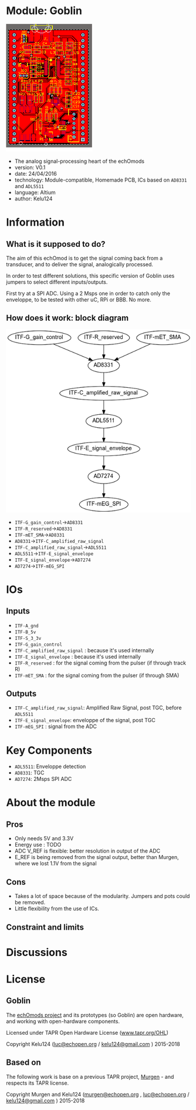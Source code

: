 # Module: Goblin

![](/goblin/viewme.png)

* The analog signal-processing heart of the echOmods
* version: V0.1
* date: 24/04/2016
* technology: Module-compatible, Homemade PCB, ICs based on `AD8331` and `ADL5511`
* language: Altium
* author: Kelu124

# Information

## What is it supposed to do?

The aim of this echOmod is to get the signal coming back from a transducer, and to deliver the signal, analogically processed.

In order to test different solutions, this specific version of Goblin uses jumpers to select different inputs/outputs. 

First try at a SPI ADC. Using a 2 Msps one in order to catch only the enveloppe, to be tested with other uC, RPi or BBB. No more.

## How does it work: block diagram

![Block schema](/goblin/source/blocks.png)

* `ITF-G_gain_control`->`AD8331`
* `ITF-R_reserved`->`AD8331`
* `ITF-mET_SMA`->`AD8331`
* `AD8331`->`ITF-C_amplified_raw_signal`
* `ITF-C_amplified_raw_signal`->`ADL5511`
* `ADL5511`->`ITF-E_signal_envelope`
* `ITF-E_signal_envelope`->`AD7274`
* `AD7274`->`ITF-mEG_SPI`

# IOs

## Inputs

* `ITF-A_gnd`
* `ITF-B_5v`
* `ITF-S_3_3v`
* `ITF-G_gain_control`
* `ITF-C_amplified_raw_signal` : because it's used internally
* `ITF-E_signal_envelope` : because it's used internally
* `ITF-R_reserved` : for the signal coming from the pulser (if through track R)
* `ITF-mET_SMA` : for the signal coming from the pulser (if through SMA)

## Outputs

* `ITF-C_amplified_raw_signal`: Amplified Raw Signal, post TGC, before `ADL5511`
* `ITF-E_signal_envelope`: enveloppe of the signal, post TGC
* `ITF-mEG_SPI` : signal from the ADC

# Key Components

* `ADL5511`: Enveloppe detection 
* `AD8331`: TGC
* `AD7274`: 2Msps SPI ADC

# About the module

## Pros

* Only needs 5V and 3.3V
* Energy use : TODO
* ADC V_REF is flexible: better resolution in output of the ADC
* E_REF is being removed from the signal output, better than Murgen, where we lost 1.1V from the signal

## Cons

* Takes a lot of space because of the modularity. Jumpers and pots could be removed.
* Little flexibility from the use of ICs.

## Constraint and limits

# Discussions


# License

## Goblin 

The [echOmods project](https://github.com/kelu124/echomods) and its prototypes (so Goblin) are open hardware, and working with open-hardware components.

Licensed under TAPR Open Hardware License (www.tapr.org/OHL)

Copyright Kelu124 (luc@echopen.org / kelu124@gmail.com ) 2015-2018

## Based on 

The following work is base on a previous TAPR project, [Murgen](https://github.com/kelu124/murgen-dev-kit) - and respects its TAPR license.

Copyright Murgen and Kelu124 (murgen@echopen.org , luc@echopen.org / kelu124@gmail.com ) 2015-2018
